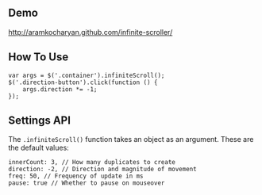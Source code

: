 ## Demo

http://aramkocharyan.github.com/infinite-scroller/

## How To Use

	var args = $('.container').infiniteScroll();
	$('.direction-button').click(function () {
	    args.direction *= -1;
	});


## Settings API

The `.infiniteScroll()` function takes an object as an argument. These are the default values:

	innerCount: 3, // How many duplicates to create
	direction: -2, // Direction and magnitude of movement
	freq: 50, // Frequency of update in ms
	pause: true // Whether to pause on mouseover
